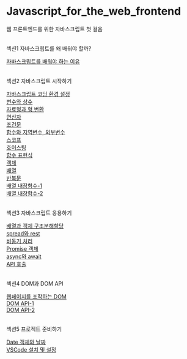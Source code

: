 # Javascript_for_the_web_frontend
웹 프론트엔드를 위한 자바스크립트 첫 걸음
<br/><br/>

<p>섹션1 자바스크립트를 왜 배워야 할까?<p/>
    <a href="https://stbhg5.tistory.com/213">자바스크립트를 배워야 하는 이유</a><br/>
    <br/>

<p>섹션2 자바스크립트 시작하기<p/>
    <a href="https://stbhg5.tistory.com/216?category=1042422">자바스크립트 코딩 환경 설정</a><br/>
    <a href="https://stbhg5.tistory.com/217?category=1042422">변수와 상수</a><br/>
    <a href="https://stbhg5.tistory.com/218">자료형과 형 변환</a><br/>
    <a href="https://stbhg5.tistory.com/220">연산자</a><br/>
    <a href="https://stbhg5.tistory.com/222">조건문</a><br/>
    <a href="https://stbhg5.tistory.com/224">함수와 지역변수, 외부변수</a><br/>
    <a href="https://stbhg5.tistory.com/226">스코프</a><br/>
    <a href="https://stbhg5.tistory.com/227">호이스팅</a><br/>
    <a href="https://stbhg5.tistory.com/229">함수 표현식</a><br/>
    <a href="https://stbhg5.tistory.com/230">객체</a><br/>
    <a href="https://stbhg5.tistory.com/232">배열</a><br/>
    <a href="https://stbhg5.tistory.com/234">반복문</a><br/>
    <a href="https://stbhg5.tistory.com/237">배열 내장함수-1</a><br/>
    <a href="https://stbhg5.tistory.com/240">배열 내장함수-2</a><br/>
    <br/>

<p>섹션3 자바스크립트 응용하기<p/>
    <a href="https://stbhg5.tistory.com/244">배열과 객체 구조분해할당</a><br/>
    <a href="https://stbhg5.tistory.com/255">spread와 rest</a><br/>
    <a href="https://stbhg5.tistory.com/258">비동기 처리</a><br/>
    <a href="https://stbhg5.tistory.com/268">Promise 객체</a><br/>
    <a href="https://stbhg5.tistory.com/272">async와 await</a><br/>
    <a href="https://stbhg5.tistory.com/274">API 호출</a><br/>
    <br/>

<p>섹션4 DOM과 DOM API<p/>
    <a href="https://stbhg5.tistory.com/275">웹페이지를 조작하는 DOM</a><br/>
    <a href="https://stbhg5.tistory.com/277">DOM API-1</a><br/>
    <a href="https://stbhg5.tistory.com/280">DOM API-2</a><br/>
    <br/>

<p>섹션5 프로젝트 준비하기<p/>
    <a href="https://stbhg5.tistory.com/281">Date 객체와 날짜</a><br/>
    <a href="https://stbhg5.tistory.com/282">VSCode 설치 및 설정</a><br/>
    <br/>
